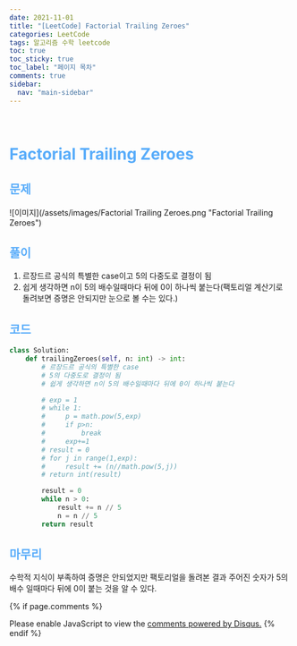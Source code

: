 ```yaml
---
date: 2021-11-01
title: "[LeetCode] Factorial Trailing Zeroes"
categories: LeetCode
tags: 알고리즘 수학 leetcode
toc: true
toc_sticky: true
toc_label: "페이지 목차"
comments: true
sidebar:
  nav: "main-sidebar"
---
```


<br/>

# <span style="color:#58ACFA">Factorial Trailing Zeroes</span>

## <span style="color:#58ACFA">문제</span>

![이미지](/assets/images/Factorial Trailing Zeroes.png "Factorial Trailing Zeroes")

## <span style="color:#58ACFA">풀이</span>

1. 르장드르 공식의 특별한 case이고 5의 다중도로 결정이 됨
2. 쉽게 생각하면 n이 5의 배수일때마다 뒤에 0이 하나씩 붙는다(팩토리얼 계산기로 돌려보면 증명은 안되지만 눈으로 볼 수는 있다.)

## <span style="color:#58ACFA">코드</span>

```python
class Solution:
    def trailingZeroes(self, n: int) -> int:
        # 르장드르 공식의 특별한 case
        # 5의 다중도로 결정이 됨
        # 쉽게 생각하면 n이 5의 배수일때마다 뒤에 0이 하나씩 붙는다

        # exp = 1
        # while 1:
        #     p = math.pow(5,exp)
        #     if p>n:
        #         break
        #     exp+=1
        # result = 0
        # for j in range(1,exp):
        #     result += (n//math.pow(5,j))
        # return int(result)

        result = 0
        while n > 0:
            result += n // 5
            n = n // 5
        return result
```

## <span style="color:#58ACFA">마무리</span>

수학적 지식이 부족하여 증명은 안되었지만 팩토리얼을 돌려본 결과 주어진 숫자가 5의 배수 일때마다 뒤에 0이 붙는 것을 알 수 있다.

{% if page.comments %}

<div id="disqus_thread"></div>
<script>
    /**
    *  RECOMMENDED CONFIGURATION VARIABLES: EDIT AND UNCOMMENT THE SECTION BELOW TO INSERT DYNAMIC VALUES FROM YOUR PLATFORM OR CMS.
    *  LEARN WHY DEFINING THESE VARIABLES IS IMPORTANT: https://disqus.com/admin/universalcode/#configuration-variables    */
    var disqus_config = function () {
        this.page.url = "{{ page.url | absolute_url }};";  // Replace PAGE_URL with your page's canonical URL variable
        this.page.identifier = "{{ page.id }}";; // Replace PAGE_IDENTIFIER with your page's unique identifier variable
    };
    (function() { // DON'T EDIT BELOW THIS LINE
        var d = document, s = d.createElement('script');
        s.src = 'https://lecocococo-blog.disqus.com/embed.js';
        s.setAttribute('data-timestamp', +new Date());
        (d.head || d.body).appendChild(s);
    })();

</script>
<noscript>Please enable JavaScript to view the <a href="https://disqus.com/?ref_noscript">comments powered by Disqus.</a></noscript>
{% endif %}
